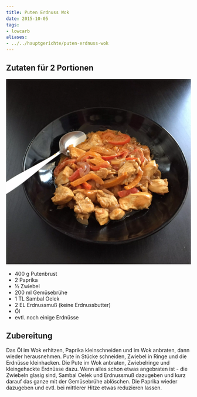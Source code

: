 ```yaml
---
title: Puten Erdnuss Wok
date: 2015-10-05
tags:
- lowcarb
aliases:
- ../../hauptgerichte/puten-erdnuss-wok
---
```


## Zutaten für 2 Portionen
![](/img/puten-erdnuss-wok.webp)

- 400 g     Putenbrust
- 2         Paprika
- ½         Zwiebel
- 200 ml    Gemüsebrühe
- 1 TL      Sambal Oelek
- 2 EL      Erdnussmuß (keine Erdnussbutter)
- Öl
- evtl. noch einige Erdnüsse

## Zubereitung
Das Öl im Wok erhitzen, Paprika kleinschneiden und im Wok anbraten, dann wieder herausnehmen. Pute in Stücke schneiden, Zwiebel in Ringe und die Erdnüsse kleinhacken. Die Pute im Wok anbraten, Zwiebelringe und kleingehackte Erdnüsse dazu. Wenn alles schon etwas angebraten ist - die Zwiebeln glasig sind, Sambal Oelek und Erdnussmuß dazugeben und kurz darauf das ganze mit der Gemüsebrühe ablöschen.
Die Paprika wieder dazugeben und evtl. bei mittlerer Hitze etwas reduzieren lassen.
